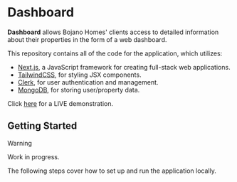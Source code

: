 # Dashboard

**Dashboard** allows Bojano Homes' clients access to detailed information
about their properties in the form of a web dashboard.

This repository contains all of the code for the application, which utilizes:

-   [Next.js], a JavaScript framework for creating full-stack web applications.
-   [TailwindCSS], for styling JSX components.
-   [Clerk], for user authentication and management.
-   [MongoDB], for storing user/property data.

Click [here](https://bojano-app.vercel.app/) for a LIVE demonstration.

## Getting Started

> [!WARNING]
> Work in progress.

The following steps cover how to set up and run the application locally.

[Next.js]: https://nextjs.org
[TailwindCSS]: https://tailwindcss.com/docs/installation
[Clerk]: https://clerk.com/
[MongoDB]: https://www.mongodb.com/
[Google Sheets v4]: https://developers.google.com/sheets/api/guides/concepts
